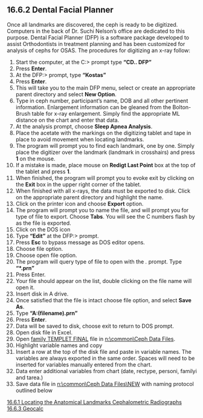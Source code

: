 ## 16.6.2 Dental Facial Planner

Once all landmarks are discovered, the ceph is ready to be digitized.  Computers in the back of Dr. Suchi Nelson’s office are dedicated to this purpose.  Dental Facial Planner (DFP) is a software package developed to assist Orthodontists in treatment planning and has been customized for analysis of cephs for OSAS.  The procedures for digitizing an x-ray follow:

1. Start the computer, at the C:> prompt type **“CD.. DFP”**
2. Press **Enter**.
3. At the DFP:> prompt, type **“Kostas”**
4. Press **Enter**.
5. This will take you to the main DFP menu, select or create an appropriate parent directory and select **New Option**.
6. Type in ceph number, participant’s name, DOB and all other pertinent information.  Enlargement information can be gleaned from the Bolton-Brush table for x-ray enlargement. Simply find the appropriate ML distance on the chart and enter that data.
7. At the analysis prompt, choose **Sleep Apnea Analysis**.
8. Place the acetate with the markings on the digitizing tablet and tape in place to avoid movement when locating landmarks.
9. The program will prompt you to find each landmark, one by one.  Simply place the digitizer over the landmark (landmark in crosshairs) and press **1** on the mouse.
10. If a mistake is made, place mouse on **Redigt Last Point** box at the top of the tablet and press **1**.
11. When finished, the program will prompt you to evoke exit by clicking on the **Exit** box in the upper right corner of the tablet.
12. When finished with all x-rays, the data must be exported to disk.  Click on the appropriate parent directory and highlight the name.
13. Click on the printer icon and choose **Export** option.
14. The program will prompt you to name the file, and will prompt you for type of file to export.  Choose **Tabs**.  You will see the C numbers flash by as the file is exported.
15. Click on the DOS icon
16. Type **“Edit”** at the DFP:> prompt.
17. Press **Esc** to bypass message as DOS editor opens.
18. Choose file option.
19. Choose open file option.
20. The program will query type of file to open with the *.* prompt.  Type **“*.prn”**
21. Press Enter.
22. Your file should appear on the list, double clicking on the file name will open it.
23. Insert disk in A drive.
24. Once satisfied that the file is intact choose file option, and select **Save As**.
25. Type **“A:\(filename).prn”**
26. Press **Enter**.
27. Data will be saved to disk, choose exit to return to DOS prompt.
28. Open disk file in Excel.
29. Open <u>family TEMPLET FINAL</u> file in <u>n:\common\Ceph Data Files</u>.
30. Highlight variable names and copy
31. Insert a row at the top of the disk file and paste in variable names.  The variables are always exported in the same order. Spaces will need to be inserted for variables manually entered from the chart.
32. Data enter additional variables from chart (date, rectype, personi, familyi and tarea.)
33. Save data file in <u>n:\common\Ceph Data Files\NEW</u> with naming protocol outlined below


<div class="center">
<div class="btn-group">
  <a href=":pages_path:/manuals/cephalometric-radiographs/16-06-01-locating-anatomical-landmarks.md" class="btn btn-default">
    <span class="glyphicon glyphicon-chevron-left"></span>
    16.6.1 Locating the Anatomical Landmarks
  </a>

  <a href=":pages_path:/manuals/cephalometric-radiographs" class="btn btn-default">
    <span class="glyphicon glyphicon-chevron-up"></span>
    Cephalometric Radiographs
  </a>

  <a href=":pages_path:/manuals/cephalometric-radiographs/16-06-03-geocalc.md" class="btn btn-success">
    16.6.3 Geocalc
    <span class="glyphicon glyphicon-chevron-right"></span>
  </a>
</div>
</div>
